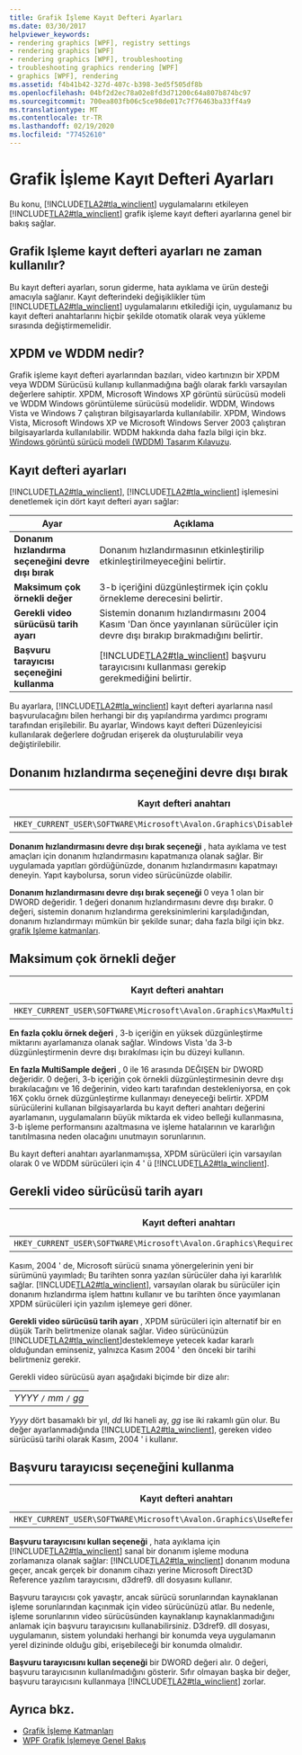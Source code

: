 ```yaml
---
title: Grafik İşleme Kayıt Defteri Ayarları
ms.date: 03/30/2017
helpviewer_keywords:
- rendering graphics [WPF], registry settings
- rendering graphics [WPF]
- rendering graphics [WPF], troubleshooting
- troubleshooting graphics rendering [WPF]
- graphics [WPF], rendering
ms.assetid: f4b41b42-327d-407c-b398-3ed5f505df8b
ms.openlocfilehash: 04bf2d2ec78a02e8fd3d71200c64a807b874bc97
ms.sourcegitcommit: 700ea803fb06c5ce98de017c7f76463ba33ff4a9
ms.translationtype: MT
ms.contentlocale: tr-TR
ms.lasthandoff: 02/19/2020
ms.locfileid: "77452610"
---
```

# <a name="graphics-rendering-registry-settings"></a>Grafik İşleme Kayıt Defteri Ayarları
Bu konu, [!INCLUDE[TLA2#tla_winclient](../../../../includes/tla2sharptla-winclient-md.md)] uygulamalarını etkileyen [!INCLUDE[TLA2#tla_winclient](../../../../includes/tla2sharptla-winclient-md.md)] grafik işleme kayıt defteri ayarlarına genel bir bakış sağlar.  

<a name="overview"></a>   
## <a name="when-to-use-graphics-rendering-registry-settings"></a>Grafik Işleme kayıt defteri ayarları ne zaman kullanılır?  
 Bu kayıt defteri ayarları, sorun giderme, hata ayıklama ve ürün desteği amacıyla sağlanır. Kayıt defterindeki değişiklikler tüm [!INCLUDE[TLA2#tla_winclient](../../../../includes/tla2sharptla-winclient-md.md)] uygulamalarını etkilediği için, uygulamanız bu kayıt defteri anahtarlarını hiçbir şekilde otomatik olarak veya yükleme sırasında değiştirmemelidir.  
  
<a name="xpdmandwddm"></a>   
## <a name="what-are-xpdm-and-wddm"></a>XPDM ve WDDM nedir?  
 Grafik işleme kayıt defteri ayarlarından bazıları, video kartınızın bir XPDM veya WDDM Sürücüsü kullanıp kullanmadığına bağlı olarak farklı varsayılan değerlere sahiptir. XPDM, Microsoft Windows XP görüntü sürücüsü modeli ve WDDM Windows görüntüleme sürücüsü modelidir. WDDM, Windows Vista ve Windows 7 çalıştıran bilgisayarlarda kullanılabilir. XPDM, Windows Vista, Microsoft Windows XP ve Microsoft Windows Server 2003 çalıştıran bilgisayarlarda kullanılabilir. WDDM hakkında daha fazla bilgi için bkz. [Windows görüntü sürücü modeli (WDDM) Tasarım Kılavuzu](/windows-hardware/drivers/display/windows-vista-display-driver-model-design-guide).  
  
<a name="registry_settings"></a>   
## <a name="registry-settings"></a>Kayıt defteri ayarları  
 [!INCLUDE[TLA2#tla_winclient](../../../../includes/tla2sharptla-winclient-md.md)], [!INCLUDE[TLA2#tla_winclient](../../../../includes/tla2sharptla-winclient-md.md)] işlemesini denetlemek için dört kayıt defteri ayarı sağlar:  
  
|Ayar|Açıklama|  
|-------------|-----------------|  
|**Donanım hızlandırma seçeneğini devre dışı bırak**|Donanım hızlandırmasının etkinleştirilip etkinleştirilmeyeceğini belirtir.|  
|**Maksimum çok örnekli değer**|3-b içeriğini düzgünleştirmek için çoklu örnekleme derecesini belirtir.|  
|**Gerekli video sürücüsü tarih ayarı**|Sistemin donanım hızlandırmasını 2004 Kasım 'Dan önce yayınlanan sürücüler için devre dışı bırakıp bırakmadığını belirtir.|  
|**Başvuru tarayıcısı seçeneğini kullanma**|[!INCLUDE[TLA2#tla_winclient](../../../../includes/tla2sharptla-winclient-md.md)] başvuru tarayıcısını kullanması gerekip gerekmediğini belirtir.|  
  
 Bu ayarlara, [!INCLUDE[TLA2#tla_winclient](../../../../includes/tla2sharptla-winclient-md.md)] kayıt defteri ayarlarına nasıl başvurulacağını bilen herhangi bir dış yapılandırma yardımcı programı tarafından erişilebilir. Bu ayarlar, Windows kayıt defteri Düzenleyicisi kullanılarak değerlere doğrudan erişerek da oluşturulabilir veya değiştirilebilir.  
  
<a name="disablehardwareacceleration"></a>   
## <a name="disable-hardware-acceleration-option"></a>Donanım hızlandırma seçeneğini devre dışı bırak  
  
|Kayıt defteri anahtarı|Değer türü|  
|------------------|----------------|  
|`HKEY_CURRENT_USER\SOFTWARE\Microsoft\Avalon.Graphics\DisableHWAcceleration`|DWORD|  
  
 **Donanım hızlandırmasını devre dışı bırak seçeneği** , hata ayıklama ve test amaçları için donanım hızlandırmasını kapatmanıza olanak sağlar. Bir uygulamada yapıtları gördüğünüzde, donanım hızlandırmasını kapatmayı deneyin. Yapıt kaybolursa, sorun video sürücünüzde olabilir.  
  
 **Donanım hızlandırmasını devre dışı bırak seçeneği** 0 veya 1 olan bir DWORD değeridir. 1 değeri donanım hızlandırmasını devre dışı bırakır. 0 değeri, sistemin donanım hızlandırma gereksinimlerini karşıladığından, donanım hızlandırmayı mümkün bir şekilde sunar; daha fazla bilgi için bkz. [grafik Işleme katmanları](../advanced/graphics-rendering-tiers.md).  
  
<a name="maxmultisample"></a>   
## <a name="maximum-multisample-value"></a>Maksimum çok örnekli değer  
  
|Kayıt defteri anahtarı|Değer türü|  
|------------------|----------------|  
|`HKEY_CURRENT_USER\SOFTWARE\Microsoft\Avalon.Graphics\MaxMultisampleType`|DWORD|  
  
 **En fazla çoklu örnek değeri** , 3-b içeriğin en yüksek düzgünleştirme miktarını ayarlamanıza olanak sağlar. Windows Vista 'da 3-b düzgünleştirmenin devre dışı bırakılması için bu düzeyi kullanın.  
  
 **En fazla MultiSample değeri** , 0 ile 16 arasında DEĞIŞEN bir DWORD değeridir. 0 değeri, 3-b içeriğin çok örnekli düzgünleştirmesinin devre dışı bırakılacağını ve 16 değerinin, video kartı tarafından destekleniyorsa, en çok 16X çoklu örnek düzgünleştirme kullanmayı deneyeceği belirtir. XPDM sürücülerini kullanan bilgisayarlarda bu kayıt defteri anahtarı değerini ayarlamanın, uygulamaların büyük miktarda ek video belleği kullanmasına, 3-b işleme performansını azaltmasına ve işleme hatalarının ve kararlığın tanıtılmasına neden olacağını unutmayın sorunlarının.  
  
 Bu kayıt defteri anahtarı ayarlanmamışsa, XPDM sürücüleri için varsayılan olarak 0 ve WDDM sürücüleri için 4 ' ü [!INCLUDE[TLA2#tla_winclient](../../../../includes/tla2sharptla-winclient-md.md)].  
  
<a name="requiredvideodriverdatesetting"></a>   
## <a name="required-video-driver-date-setting"></a>Gerekli video sürücüsü tarih ayarı  
  
|Kayıt defteri anahtarı|Değer türü|  
|------------------|----------------|  
|`HKEY_CURRENT_USER\SOFTWARE\Microsoft\Avalon.Graphics\RequiredVideoDriverDate`|Dize|  
  
 Kasım, 2004 ' de, Microsoft sürücü sınama yönergelerinin yeni bir sürümünü yayımladı; Bu tarihten sonra yazılan sürücüler daha iyi kararlılık sağlar. [!INCLUDE[TLA2#tla_winclient](../../../../includes/tla2sharptla-winclient-md.md)], varsayılan olarak bu sürücüler için donanım hızlandırma işlem hattını kullanır ve bu tarihten önce yayımlanan XPDM sürücüleri için yazılım işlemeye geri döner.  
  
 **Gerekli video sürücüsü tarih ayarı** , XPDM sürücüleri için alternatif bir en düşük Tarih belirtmenize olanak sağlar. Video sürücünüzün [!INCLUDE[TLA2#tla_winclient](../../../../includes/tla2sharptla-winclient-md.md)]desteklemeye yetecek kadar kararlı olduğundan eminseniz, yalnızca Kasım 2004 ' den önceki bir tarihi belirtmeniz gerekir.  
  
 Gerekli video sürücüsü ayarı aşağıdaki biçimde bir dize alır:  
  
| |  
|-|  
|*YYYY* `/` *mm* `/` *gg*|  
  
 *Yyyy* dört basamaklı bir yıl, *dd* Iki haneli ay, *gg* ise iki rakamlı gün olur. Bu değer ayarlanmadığında [!INCLUDE[TLA2#tla_winclient](../../../../includes/tla2sharptla-winclient-md.md)], gereken video sürücüsü tarihi olarak Kasım, 2004 ' i kullanır.  
  
<a name="usereferencerasterizeroption"></a>   
## <a name="use-reference-rasterizer-option"></a>Başvuru tarayıcısı seçeneğini kullanma  
  
|Kayıt defteri anahtarı|Değer türü|  
|------------------|----------------|  
|`HKEY_CURRENT_USER\SOFTWARE\Microsoft\Avalon.Graphics\UseReferenceRasterizer`|DWORD|  
  
 **Başvuru tarayıcısını kullan seçeneği** , hata ayıklama için [!INCLUDE[TLA2#tla_winclient](../../../../includes/tla2sharptla-winclient-md.md)] sanal bir donanım işleme moduna zorlamanıza olanak sağlar: [!INCLUDE[TLA2#tla_winclient](../../../../includes/tla2sharptla-winclient-md.md)] donanım moduna geçer, ancak gerçek bir donanım cihazı yerine Microsoft Direct3D Reference yazılım tarayıcısını, d3dref9. dll dosyasını kullanır.  
  
 Başvuru tarayıcısı çok yavaştır, ancak sürücü sorunlarından kaynaklanan işleme sorunlarından kaçınmak için video sürücünüzü atlar. Bu nedenle, işleme sorunlarının video sürücüsünden kaynaklanıp kaynaklanmadığını anlamak için başvuru tarayıcısını kullanabilirsiniz. D3dref9. dll dosyası, uygulamanın, sistem yolundaki herhangi bir konumda veya uygulamanın yerel dizininde olduğu gibi, erişebileceği bir konumda olmalıdır.  
  
 **Başvuru tarayıcısını kullan seçeneği** bir DWORD değeri alır. 0 değeri, başvuru tarayıcısının kullanılmadığını gösterir. Sıfır olmayan başka bir değer, başvuru tarayıcısını kullanmaya [!INCLUDE[TLA2#tla_winclient](../../../../includes/tla2sharptla-winclient-md.md)] zorlar.  
  
## <a name="see-also"></a>Ayrıca bkz.

- [Grafik İşleme Katmanları](../advanced/graphics-rendering-tiers.md)
- [WPF Grafik İşlemeye Genel Bakış](wpf-graphics-rendering-overview.md)
